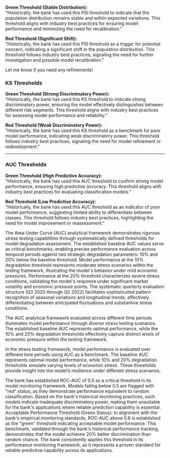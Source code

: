 **Green Threshold (Stable Distribution):**  
"Historically, the bank has used this PSI threshold to indicate that the population distribution remains stable and within expected variations. This threshold aligns with industry best practices for ensuring model performance and minimizing the need for recalibration."  

**Red Threshold (Significant Shift):**  
"Historically, the bank has used this PSI threshold as a trigger for potential concern, indicating a significant shift in the population distribution. This threshold follows industry best practices, signaling the need for further investigation and possible model recalibration."  

Let me know if you need any refinements!




### **KS Thresholds**  

**Green Threshold (Strong Discriminatory Power):**  
"Historically, the bank has used this KS threshold to indicate strong discriminatory power, ensuring the model effectively distinguishes between different risk segments. This threshold aligns with industry best practices for assessing model performance and reliability."  

**Red Threshold (Weak Discriminatory Power):**  
"Historically, the bank has used this KS threshold as a benchmark for poor model performance, indicating weak discriminatory power. This threshold follows industry best practices, signaling the need for model refinement or redevelopment."  

---  

### **AUC Thresholds**  

**Green Threshold (High Predictive Accuracy):**  
"Historically, the bank has used this AUC threshold to confirm strong model performance, ensuring high predictive accuracy. This threshold aligns with industry best practices for evaluating classification models."  

**Red Threshold (Low Predictive Accuracy):**  
"Historically, the bank has used this AUC threshold as an indicator of poor model performance, suggesting limited ability to differentiate between classes. This threshold follows industry best practices, highlighting the need for model improvement or reassessment."  





The Area Under Curve (AUC) analytical framework demonstrates rigorous stress testing capabilities through systematically defined thresholds for model degradation assessment. The established baseline AUC values serve as critical benchmarks, enabling precise performance evaluation across temporal periods against two strategic degradation parameters: 10% and 20% below the baseline threshold.
Model performance at the 10% degradation threshold represents moderate stress scenarios within the testing framework, illustrating the model's behavior under mild economic pressures. Performance at the 20% threshold characterizes severe stress conditions, validating the model's response under significant market volatility and economic pressure points.
The systematic quarterly evaluation structure (Q3 2020 through Q2 2022) facilitates sophisticated pattern recognition of seasonal variations and longitudinal trends, effectively differentiating between anticipated fluctuations and substantive stress conditions.


The AUC analytical framework evaluated across different time periods illuminates model performance through diverse stress testing scenarios. The established baseline AUC represents optimal performance, while the 10% and 20% degradation thresholds effectively capture distinct levels of economic pressure within the testing framework.





In the stress testing framework, model performance is evaluated over different time periods using AUC as a benchmark. The baseline AUC represents optimal model performance, while 10% and 20% degradation thresholds simulate varying levels of economic stress. These thresholds provide insight into the model’s resilience under different stress scenarios.






The bank has established ROC-AUC of 0.5 as a critical threshold in its model monitoring framework. Models falling below 0.5 are flagged with "red" status, as they demonstrate performance equivalent to random classification. Based on the bank's historical monitoring practices, such models indicate inadequate discriminatory power, making them unsuitable for the bank's applications where reliable prediction capability is essential.
Acceptable Performance Threshold (Green Status):
In alignment with the bank's empirical monitoring standards, ROC-AUC above 0.6 is established as the "green" threshold indicating acceptable model performance. This benchmark, validated through the bank's historical performance tracking, demonstrates that the model achieves 20% better discrimination than random chance. The bank consistently applies this threshold in its performance monitoring framework, as it represents a proven standard for reliable predictive capability across its applications.
